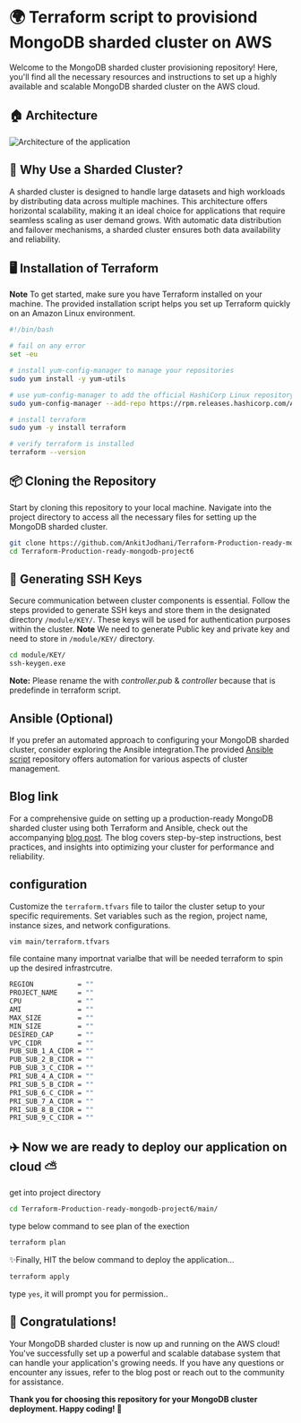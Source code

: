 # 🌍 Terraform script to provisiond MongoDB sharded cluster on AWS

Welcome to the MongoDB sharded cluster provisioning repository! Here, you'll find all the necessary resources and instructions to set up a highly available and scalable MongoDB sharded cluster on the AWS cloud.

## 🏠 Architecture
![Architecture of the application](architecture.gif)

## 🚀 Why Use a Sharded Cluster?
A sharded cluster is designed to handle large datasets and high workloads by distributing data across multiple machines. This architecture offers horizontal scalability, making it an ideal choice for applications that require seamless scaling as user demand grows. With automatic data distribution and failover mechanisms, a sharded cluster ensures both data availability and reliability.


## 🖥️ Installation of Terraform
**Note** To get started, make sure you have Terraform installed on your machine. The provided installation script helps you set up Terraform quickly on an Amazon Linux environment.

```sh
#!/bin/bash

# fail on any error
set -eu

# install yum-config-manager to manage your repositories
sudo yum install -y yum-utils

# use yum-config-manager to add the official HashiCorp Linux repository
sudo yum-config-manager --add-repo https://rpm.releases.hashicorp.com/AmazonLinux/hashicorp.repo

# install terraform
sudo yum -y install terraform

# verify terraform is installed
terraform --version
```

## 📦 Cloning the Repository
Start by cloning this repository to your local machine. Navigate into the project directory to access all the necessary files for setting up the MongoDB sharded cluster.

```sh
git clone https://github.com/AnkitJodhani/Terraform-Production-ready-mongodb-project6.git 
cd Terraform-Production-ready-mongodb-project6
```

## 🔑 Generating SSH Keys
Secure communication between cluster components is essential. Follow the steps provided to generate SSH keys and store them in the designated directory `/module/KEY/`. These keys will be used for authentication purposes within the cluster.
**Note** We need to generate Public key and private key and need to store in `/module/KEY/` directory.

```sh
cd module/KEY/
ssh-keygen.exe 
```

**Note:** Please rename the with *controller.pub* & *controller* because that is predefinde in terraform script.

## Ansible (Optional)
If you prefer an automated approach to configuring your MongoDB sharded cluster, consider exploring the Ansible integration.The provided [Ansible script](https://github.com/AnkitJodhani/Ansible-Production-ready-mongodb-project6.git) repository offers automation for various aspects of cluster management.

## Blog link
For a comprehensive guide on setting up a production-ready MongoDB sharded cluster using both Terraform and Ansible, check out the accompanying [blog post](https://github.com/AnkitJodhani/Ansible-Production-ready-mongodb-project6.git). The blog covers step-by-step instructions, best practices, and insights into optimizing your cluster for performance and reliability.

## configuration

Customize the `terraform.tfvars` file to tailor the cluster setup to your specific requirements. Set variables such as the region, project name, instance sizes, and network configurations.

```sh
vim main/terraform.tfvars
```

file containe many importnat varialbe that will be needed terraform to spin up the desired infrastrcutre.

```sh
REGION           = ""
PROJECT_NAME     = ""
CPU              = ""
AMI              = ""
MAX_SIZE         = ""
MIN_SIZE         = ""
DESIRED_CAP      = ""
VPC_CIDR         = ""
PUB_SUB_1_A_CIDR = ""
PUB_SUB_2_B_CIDR = ""
PUB_SUB_3_C_CIDR = ""
PRI_SUB_4_A_CIDR = ""
PRI_SUB_5_B_CIDR = ""
PRI_SUB_6_C_CIDR = ""
PRI_SUB_7_A_CIDR = ""
PRI_SUB_8_B_CIDR = ""
PRI_SUB_9_C_CIDR = ""

```

## ✈️ Now we are ready to deploy our application on cloud ⛅
get into project directory 
```sh
cd Terraform-Production-ready-mongodb-project6/main/
```

type below command to see plan of the exection 
```sh
terraform plan
```

✨Finally, HIT the below command to deploy the application...
```sh
terraform apply 
```

type `yes`, it will prompt you for permission..

## 🎉 Congratulations!

Your MongoDB sharded cluster is now up and running on the AWS cloud! You've successfully set up a powerful and scalable database system that can handle your application's growing needs. If you have any questions or encounter any issues, refer to the blog post or reach out to the community for assistance.

**Thank you for choosing this repository for your MongoDB cluster deployment. Happy coding! 🚀**
